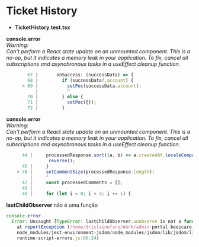 # Ticket History

* <b>TicketHistory.test.tsx</b>

 **console.error**<br>
 *Warning: </br>Can't perform a React state update on an unmounted component. This is a no-op, but it indicates a memory leak in your application. To fix, cancel all subscriptions and asynchronous tasks in a useEffect cleanup function.*
    
~~~javascript
        67 |       onSuccess: (successData) => {
        68 |         if (successData?.account) {
      > 69 |           setPoc(successData.account);
           |           ^
        70 |         } else {
        71 |           setPoc({});
        72 |         }
~~~

 **console.error**<br>
 *Warning: </br>Can't perform a React state update on an unmounted component. This is a no-op, but it indicates a memory leak in your application. To fix, cancel all subscriptions and asynchronous tasks in a useEffect cleanup function.*
    
~~~javascript
      44 |     processedResponse.sort((a, b) => a.createdAt.localeCompare(b.createdAt)).
                reverse();
      45 |     }
    > 46 |     setCommentSize(processedResponse.length);
         |     ^
      47 |     const processedComments = [];
      48 |
      49 |     for (let i = 0; i < 3; i += 1) {
~~~

**lastChildObserver** não é uma função
~~~javascript
console.error
  Error: Uncaught [TypeError: lastChildObserver.unobserve is not a function]
    at reportException (/home/drislainefaro/Work/admin-portal-beescare-l2-tickets-mfe/
    node_modules/jest-environment-jsdom/node_modules/jsdom/lib/jsdom/living/helpers/
    runtime-script-errors.js:66:24)
~~~